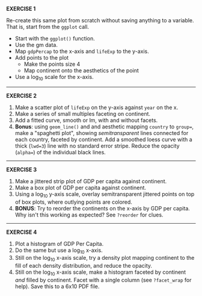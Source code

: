 **EXERCISE 1**

Re-create this same plot from scratch without saving anything to a variable. That is, start from the `ggplot` call.

* Start with the `ggplot()` function.
* Use the gm data.
* Map `gdpPercap` to the x-axis and `lifeExp` to the y-axis.
* Add points to the plot
  * Make the points size 4
  * Map continent onto the aesthetics of the point
* Use a log<sub>10</sub> scale for the x-axis.

---

**EXERCISE 2**

1. Make a scatter plot of `lifeExp` on the y-axis against `year` on the x.
2. Make a series of small multiples faceting on continent.
3. Add a fitted curve, smooth or lm, with and without facets.
4. **Bonus**: using `geom_line()` and and aesthetic mapping `country` to `group=`, make a "spaghetti plot", showing _semitransparent_ lines connected for each country, faceted by continent. Add a smoothed loess curve with a thick (`lwd=3`) line with no standard error stripe. Reduce the opacity (`alpha=`) of the individual black lines.

---

**EXERCISE 3**

1. Make a jittered strip plot of GDP per capita against continent.
2. Make a box plot of GDP per capita against continent.
3. Using a log<sub>10</sub> y-axis scale, overlay semitransparent jittered points on top of box plots, where outlying points are colored.
4. **BONUS**: Try to reorder the continents on the x-axis by GDP per capita. Why isn't this working as expected? See `?reorder` for clues.

---

**EXERCISE 4**

1. Plot a histogram of GDP Per Capita.
2. Do the same but use a log<sub>10</sub> x-axis.
3. Still on the log<sub>10</sub> x-axis scale, try a density plot mapping continent to the fill of each density distribution, and reduce the opacity.
4. Still on the log<sub>10</sub> x-axis scale, make a histogram faceted by continent _and_ filled by continent. Facet with a single column (see `?facet_wrap` for help). Save this to a 6x10 PDF file.
